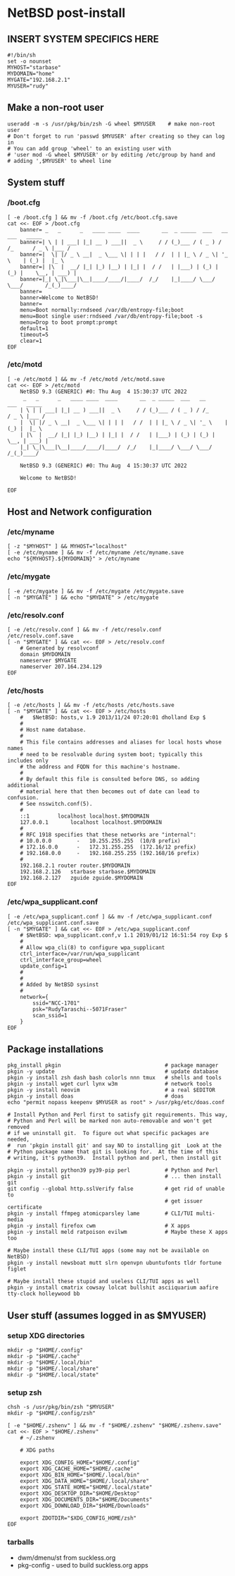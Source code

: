 NetBSD post-install
===================

INSERT SYSTEM SPECIFICS HERE
----------------------------

    #!/bin/sh
    set -o nounset
    MYHOST="starbase"
    MYDOMAIN="home"
    MYGATE="192.168.2.1"
    MYUSER="rudy"

Make a non-root user
--------------------

    useradd -m -s /usr/pkg/bin/zsh -G wheel $MYUSER    # make non-root user
    # Don't forget to run 'passwd $MYUSER' after creating so they can log in
    # You can add group 'wheel' to an existing user with
    # 'user mod -G wheel $MYUSER' or by editing /etc/group by hand and
    # adding ',$MYUSER' to wheel line

System stuff
------------

### /boot.cfg

    [ -e /boot.cfg ] && mv -f /boot.cfg /etc/boot.cfg.save
    cat <<- EOF > /boot.cfg
    	banner= _   _      _   ____ ____  ____       __  _ _____  ___   __        ___   _____ 
    	banner=| \ | | ___| |_| __ ) ___||  _ \     / / (_)___ / ( _ ) / /_      / _ \ |___ / 
    	banner=|  \| |/ _ \ __|  _ \___ \| | | |   / /  | | |_ \ / _ \| '_ \    | (_) |  |_ \ 
    	banner=| |\  |  __/ |_| |_) |__) | |_| |  / /   | |___) | (_) | (_) |    \__, | ___) |
    	banner=|_| \_|\___|\__|____/____/|____/  /_/    |_|____/ \___/ \___/       /_(_)____/ 
    	banner=                                                                               
    	banner=Welcome to NetBSD!
    	banner=	
    	menu=Boot normally:rndseed /var/db/entropy-file;boot
    	menu=Boot single user:rndseed /var/db/entropy-file;boot -s
    	menu=Drop to boot prompt:prompt
    	default=1
    	timeout=5
    	clear=1
    EOF

### /etc/motd

    [ -e /etc/motd ] && mv -f /etc/motd /etc/motd.save
    cat <<- EOF > /etc/motd
    	NetBSD 9.3 (GENERIC) #0: Thu Aug  4 15:30:37 UTC 2022
    	 _   _      _   ____ ____  ____       __  _ _____  ___   __        ___   _____ 
    	| \ | | ___| |_| __ ) ___||  _ \     / / (_)___ / ( _ ) / /_      / _ \ |___ / 
    	|  \| |/ _ \ __|  _ \___ \| | | |   / /  | | |_ \ / _ \| '_ \    | (_) |  |_ \ 
    	| |\  |  __/ |_| |_) |__) | |_| |  / /   | |___) | (_) | (_) |    \__, | ___) |
    	|_| \_|\___|\__|____/____/|____/  /_/    |_|____/ \___/ \___/       /_(_)____/ 
    	                                                                               
    	NetBSD 9.3 (GENERIC) #0: Thu Aug  4 15:30:37 UTC 2022
    	
    	Welcome to NetBSD!
    	
    EOF

Host and Network configuration
------------------------------

### /etc/myname

    [ -z "$MYHOST" ] && MYHOST="localhost"
    [ -e /etc/myname ] && mv -f /etc/myname /etc/myname.save
    echo "${MYHOST}.${MYDOMAIN}" > /etc/myname

### /etc/mygate

    [ -e /etc/mygate ] && mv -f /etc/mygate /etc/mygate.save
    [ -n "$MYGATE" ] && echo "$MYDATE" > /etc/mygate

### /etc/resolv.conf

    [ -e /etc/resolv.conf ] && mv -f /etc/resolv.conf /etc/resolv.conf.save
    [ -n "$MYGATE" ] && cat <<- EOF > /etc/resolv.conf
    	# Generated by resolvconf
    	domain $MYDOMAIN
    	nameserver $MYGATE
    	nameserver 207.164.234.129
    EOF

### /etc/hosts

    [ -e /etc/hosts ] && mv -f /etc/hosts /etc/hosts.save
    [ -n "$MYGATE" ] && cat <<- EOF > /etc/hosts
    	#	$NetBSD: hosts,v 1.9 2013/11/24 07:20:01 dholland Exp $
    	#
    	# Host name database.
    	#
    	# This file contains addresses and aliases for local hosts whose names
    	# need to be resolvable during system boot; typically this includes only
    	# the address and FQDN for this machine's hostname.
    	#
    	# By default this file is consulted before DNS, so adding additional
    	# material here that then becomes out of date can lead to confusion.
    	# See nsswitch.conf(5).
    	#
    	::1			localhost localhost.$MYDOMAIN
    	127.0.0.1		localhost localhost.$MYDOMAIN
    	#
    	# RFC 1918 specifies that these networks are "internal":
    	# 10.0.0.0        -   10.255.255.255  (10/8 prefix)
    	# 172.16.0.0      -   172.31.255.255  (172.16/12 prefix)
    	# 192.168.0.0     -   192.168.255.255 (192.168/16 prefix)
    	#
    	192.168.2.1	router router.$MYDOMAIN
    	192.168.2.126	starbase starbase.$MYDOMAIN
    	192.168.2.127	zguide zguide.$MYDOMAIN
    EOF

### /etc/wpa_supplicant.conf

    [ -e /etc/wpa_supplicant.conf ] && mv -f /etc/wpa_supplicant.conf /etc/wpa_supplicant.conf.save
    [ -n "$MYGATE" ] && cat <<- EOF > /etc/wpa_supplicant.conf
    	# $NetBSD: wpa_supplicant.conf,v 1.1 2019/01/12 16:51:54 roy Exp $
    	#
    	# Allow wpa_cli(8) to configure wpa_supplicant
    	ctrl_interface=/var/run/wpa_supplicant
    	ctrl_interface_group=wheel
    	update_config=1
    	#
    	#
    	# Added by NetBSD sysinst
    	#
    	network={
    		ssid="NCC-1701"
    		psk="RudyTaraschi--5071Fraser"
    		scan_ssid=1
    	}
    EOF


Package installations
---------------------

    pkg_install pkgin                                 # package manager
    pkgin -y update                                   # update database
    pkgin -y install zsh dash bash colorls nnn tmux   # shells and tools
    pkgin -y install wget curl lynx w3m               # network tools
    pkgin -y install neovim                           # a real $EDITOR
    pkgin -y install doas                             # doas
    echo "permit nopass keepenv $MYUSER as root" > /usr/pkg/etc/doas.conf

    # Install Python and Perl first to satisfy git requirements. This way,
    # Python and Perl will be marked non auto-removable and won't get removed
    # if we uninstall git.  To figure out what specific packages are needed,
    #  run 'pkgin install git' and say NO to installing git  Look at the
    # Python package name that git is looking for.  At the time of this
    # writing, it's python39.  Install python and perl, then install git

    pkgin -y install python39 py39-pip perl           # Python and Perl
    pkgin -y install git                              # ... then install git
    git config --global http.sslVerify false          # get rid of unable to
                                                      # get issuer certificate
    pkgin -y install ffmpeg atomicparsley lame        # CLI/TUI multi-media
    pkgin -y install firefox cwm                      # X apps
    pkgin -y install meld ratpoison evilwm            # Maybe these X apps too

    # Maybe install these CLI/TUI apps (some may not be available on NetBSD)
    pkgin -y install newsboat mutt slrn openvpn ubuntufonts tldr fortune figlet

    # Maybe install these stupid and useless CLI/TUI apps as well
    pkgin -y install cmatrix cowsay lolcat bullshit asciiquarium aafire tty-clock holleywood bb


User stuff (assumes logged in as $MYUSER)
-----------------------------------------

### setup XDG directories

    mkdir -p "$HOME/.config"
    mkdir -p "$HOME/.cache"
    mkdir -p "$HOME/.local/bin"
    mkdir -p "$HOME/.local/share"
    mkdir -p "$HOME/.local/state"

### setup zsh

    chsh -s /usr/pkg/bin/zsh "$MYUSER"
    mkdir -p "$HOME/.config/zsh"

    [ -e "$HOME/.zshenv" ] && mv -f "$HOME/.zshenv" "$HOME/.zshenv.save"
    cat <<- EOF > "$HOME/.zshenv"
    	# ~/.zshenv
    	
    	# XDG paths
    	
        export XDG_CONFIG_HOME="$HOME/.config"
        export XDG_CACHE_HOME="$HOME/.cache"
        export XDG_BIN_HOME="$HOME/.local/bin"
        export XDG_DATA_HOME="$HOME/.local/share"
        export XDG_STATE_HOME="$HOME/.local/state"
        export XDG_DESKTOP_DIR="$HOME/Desktop"
        export XDG_DOCUMENTS_DIR="$HOME/Documents"
        export XDG_DOWNLOAD_DIR="$HOME/Downloads"

    	export ZDOTDIR="$XDG_CONFIG_HOME/zsh"
    EOF

### tarballs

- dwm/dmenu/st from suckless.org
- pkg-config - used to build suckless.org apps

